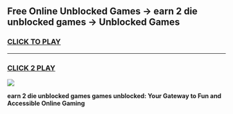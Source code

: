 
## Free Online Unblocked Games → earn 2 die unblocked games → Unblocked Games
<h3>
<a href="https://premium.freeplayer.one?title=earn_2_die_unblocked_games&ref=21F">CLICK TO PLAY</a></h3>
<hr>

<h3>
<a href="https://premium.freeplayer.one?title=earn_2_die_unblocked_games&ref=21F">CLICK 2 PLAY</a>
  
</h3>

<a href="https://premium.freeplayer.one?title=earn_2_die_unblocked_games&ref=21F/"><img src="https://clearcache.store/games.png"></a>


**earn 2 die unblocked games games unblocked: Your Gateway to Fun and Accessible Online Gaming**

